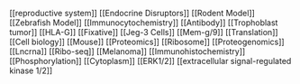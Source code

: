 [[reproductive system]]
[[Endocrine Disruptors]]
[[Rodent Model]]
[[Zebrafish Model]]
[[Immunocytochemistry]]
[[Antibody]]
[[Trophoblast tumor]]
[[HLA-G]]
[[Fixative]]
[[Jeg-3 Cells]]
[[Mem-g/9]]
[[Translation]]
[[Cell biology]]
[[Mouse]]
[[Proteomics]]
[[Ribosome]]
[[Proteogenomics]]
[[Lncrna]]
[[Ribo-seq]]
[[Melanoma]]
[[Immunohistochemistry]]
[[Phosphorylation]]
[[Cytoplasm]]
[[ERK1/2]]
[[extracellular signal-regulated kinase 1/2]]
